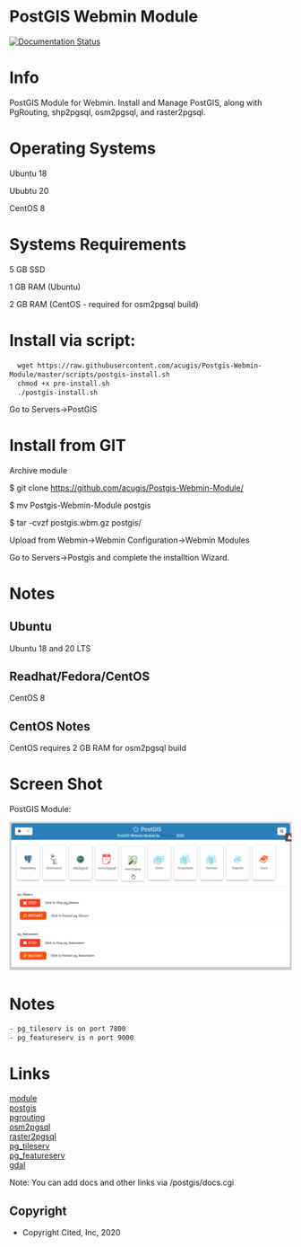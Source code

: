 
# PostGIS Webmin Module

[![Documentation Status](https://readthedocs.org/projects/postgis-webmin-module/badge/?version=latest)](https://postgis-webmin-module.readthedocs.io/en/latest/?badge=latest)



# Info
PostGIS Module for Webmin.  Install and Manage PostGIS, along with PgRouting, shp2pgsql, osm2pgsql, and raster2pgsql.

# Operating Systems
Ubuntu 18

Ububtu 20

CentOS 8

# Systems Requirements
5 GB SSD

1 GB RAM (Ubuntu)

2 GB RAM (CentOS - required for osm2pgsql build)

# Install via script:

      wget https://raw.githubusercontent.com/acugis/Postgis-Webmin-Module/master/scripts/postgis-install.sh
      chmod +x pre-install.sh
      ./postgis-install.sh

Go to Servers->PostGIS

# Install from GIT
Archive module

$ git clone https://github.com/acugis/Postgis-Webmin-Module/

$ mv Postgis-Webmin-Module postgis

$ tar -cvzf postgis.wbm.gz postgis/

Upload from Webmin->Webmin Configuration->Webmin Modules

Go to Servers->Postgis and complete the installtion Wizard.

# Notes

## **Ubuntu**
Ubuntu 18 and 20 LTS

## **Readhat/Fedora/CentOS**
CentOS 8

## **CentOS Notes**
CentOS requires 2 GB RAM for osm2pgsql build

# Screen Shot

PostGIS Module:

![POstGIS](docs/_static/postgis.png)

# Notes
	- pg_tileserv is on port 7800
	- pg_featureserv is n port 9000

# Links
[module](https://postgis-module.docs.acugis.com)<br>
[postgis](https://postgis.net/documentation/)<br>
[pgrouting](http://docs.pgrouting.org/)<br>
[osm2pgsql](https://github.com/openstreetmap/osm2pgsql/blob/master/docs/usage.md)<br>
[raster2pgsql](http://postgis.refractions.net/docs/using_raster.xml.html)<br>
[pg_tileserv](https://github.com/CrunchyData/pg_tileserv)<br>
[pg_featureserv](https://github.com/CrunchyData/pg_featureserv)<br>
[gdal](https://gdal.org/)<br>

Note: You can add docs and other links via /postgis/docs.cgi

Copyright
---------

* Copyright Cited, Inc, 2020
